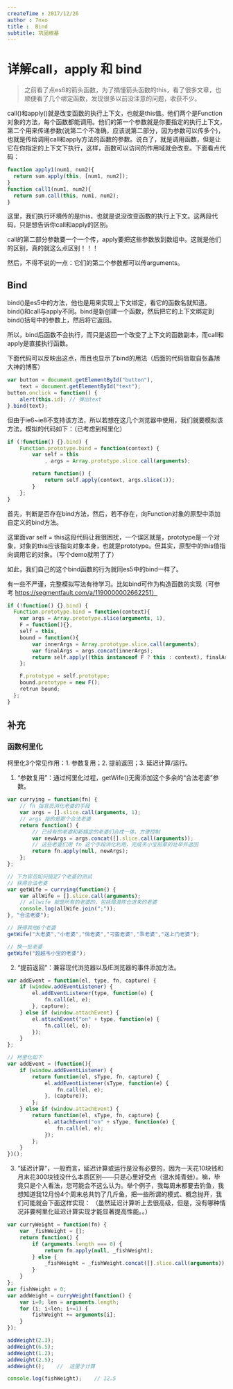 ```yaml
---
createTime : 2017/12/26
author : 7nxo
title :  Bind
subtitle: 巩固根基
---
```


# 详解call，apply 和 bind

> 之前看了点es6的箭头函数，为了搞懂箭头函数的this，看了很多文章，也顺便看了几个绑定函数，发现很多以前没注意的问题，收获不少。

call()和apply()就是改变函数的执行上下文，也就是this值。他们两个是Function对象的方法，每个函数都能调用。他们的第一个参数就是你要指定的执行上下文，第二个用来传递参数(说第二个不准确，应该说第二部分，因为参数可以传多个)，也就是传给调用call和apply方法的函数的参数。说白了，就是调用函数，但是让它在你指定的上下文下执行，这样，函数可以访问的作用域就会改变。下面看点代码：

``` js
function apply1(num1, num2){
  return sum.apply(this, [num1, num2]);
}
function call1(num1, num2){
  return sum.call(this, num1, num2);
}
```

这里，我们执行环境传的是this，也就是说没改变函数的执行上下文。这两段代码，只是想告诉你call和apply的区别。

call的第二部分参数要一个一个传，apply要把这些参数放到数组中。这就是他们的区别，真的就这么点区别！！！

然后，不得不说的一点：它们的第二个参数都可以传arguments。

## Bind

bind()是es5中的方法，他也是用来实现上下文绑定，看它的函数名就知道。bind()和call与apply不同。bind是新创建一个函数，然后把它的上下文绑定到bind()括号中的参数上，然后将它返回。

所以，bind后函数不会执行，而只是返回一个改变了上下文的函数副本，而call和apply是直接执行函数。

下面代码可以反映出这点，而且也显示了bind的用法（后面的代码皆取自张鑫旭大神的博客）

``` js
var button = document.getElementById("button"),
    text = document.getElementById("text");
button.onclick = function() {
    alert(this.id); // 弹出text
}.bind(text);
```

但由于ie6~ie8不支持该方法，所以若想在这几个浏览器中使用，我们就要模拟该方法，模拟的代码如下：（已考虑到柯里化）

``` js
if (!function() {}.bind) {
    Function.prototype.bind = function(context) {
        var self = this
            , args = Array.prototype.slice.call(arguments);

        return function() {
            return self.apply(context, args.slice(1));    
        }
    };
}
```

首先，判断是否存在bind方法，然后，若不存在，向Function对象的原型中添加自定义的bind方法。

这里面var self = this这段代码让我很困扰，一个误区就是，prototype是一个对象，对象的this应该指向对象本身，也就是prototype。但其实，原型中的this值指向调用它的对象。（写个demo就明了了）

如此，我们自己的这个bind函数的行为就同es5中的bind一样了。

有一些不严谨，完整模拟写法有待学习。比如bind可作为构造函数的实现（可参考 https://segmentfault.com/a/1190000002662251）

``` js
if (!function() {}.bind) {
  Function.prototype.bind = function(context){
    var args = Array.prototype.slice(arguments, 1),
    F = function(){},
    self = this,
    bound = function(){
        var innerArgs = Array.prototype.slice.call(arguments);
        var finalArgs = args.concat(innerArgs);
        return self.apply((this instanceof F ? this : context), finalArgs);
    };

    F.prototype = self.prototype;
    bound.prototype = new F();
    retrun bound;
  };
}
```


## 补充

### 函数柯里化

柯里化3个常见作用：1. 参数复用；2. 提前返回；3. 延迟计算/运行。

1. “参数复用”：通过柯里化过程，getWife()无需添加这个多余的“合法老婆”参数。

``` js
var currying = function(fn) {
    // fn 指官员消化老婆的手段
    var args = [].slice.call(arguments, 1);
    // args 指的是那个合法老婆
    return function() {
        // 已经有的老婆和新搞定的老婆们合成一体，方便控制
        var newArgs = args.concat([].slice.call(arguments));
        // 这些老婆们用 fn 这个手段消化利用，完成韦小宝前辈的壮举并返回
        return fn.apply(null, newArgs);
    };
};

// 下为官员如何搞定7个老婆的测试
// 获得合法老婆
var getWife = currying(function() {
    var allWife = [].slice.call(arguments);
    // allwife 就是所有的老婆的，包括暗渡陈仓进来的老婆
    console.log(allWife.join(";"));
}, "合法老婆");

// 获得其他6个老婆
getWife("大老婆","小老婆","俏老婆","刁蛮老婆","乖老婆","送上门老婆");

// 换一批老婆
getWife("超越韦小宝的老婆");
```

2. “提前返回”：兼容现代浏览器以及IE浏览器的事件添加方法。

``` js
var addEvent = function(el, type, fn, capture) {
    if (window.addEventListener) {
        el.addEventListener(type, function(e) {
            fn.call(el, e);
        }, capture);
    } else if (window.attachEvent) {
        el.attachEvent("on" + type, function(e) {
            fn.call(el, e);
        });
    }
};

// 柯里化如下
var addEvent = (function(){
    if (window.addEventListener) {
        return function(el, sType, fn, capture) {
            el.addEventListener(sType, function(e) {
                fn.call(el, e);
            }, (capture));
        };
    } else if (window.attachEvent) {
        return function(el, sType, fn, capture) {
            el.attachEvent("on" + sType, function(e) {
                fn.call(el, e);
            });
        };
    }
})();
```

3. “延迟计算”，一般而言，延迟计算或运行是没有必要的，因为一天花10块钱和月末花300块钱没什么本质区别——只是心里好受点（温水炖青蛙）。嘛，毕竟只是个人看法，您可能会不这么认为。举个例子，我每周末都要去钓鱼，我想知道我12月份4个周末总共钓了几斤鱼，把一些所谓的模式、概念抛开，我们可能就会下面这样实现：
（虽然延迟计算听上去很高级，但是，没有哪种情况非要柯里化延迟计算实现才能显著提高性能。。）

``` js
var curryWeight = function(fn) {
    var _fishWeight = [];
    return function() {
        if (arguments.length === 0) {
            return fn.apply(null, _fishWeight);
        } else {
            _fishWeight = _fishWeight.concat([].slice.call(arguments));
        }
    }
};
var fishWeight = 0;
var addWeight = curryWeight(function() {
    var i=0; len = arguments.length;
    for (i; i<len; i+=1) {
        fishWeight += arguments[i];
    }
});

addWeight(2.3);
addWeight(6.5);
addWeight(1.2);
addWeight(2.5);
addWeight();    //  这里才计算

console.log(fishWeight);    // 12.5
```
